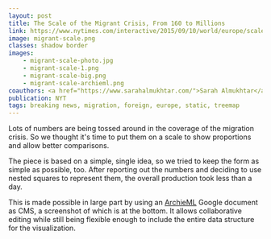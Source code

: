 ```yaml
---
layout: post
title: The Scale of the Migrant Crisis, From 160 to Millions
link: https://www.nytimes.com/interactive/2015/09/10/world/europe/scale-of-migrant-crisis-in-europe.html
image: migrant-scale.png
classes: shadow border
images:
    - migrant-scale-photo.jpg
    - migrant-scale-1.png
    - migrant-scale-big.png
    - migrant-scale-archieml.png
coauthors: <a href="https://www.sarahalmukhtar.com/">Sarah Almukhtar</a>, <a href="https://twitter.com/wilsonandrews">Wilson Andrews</a> & <a href="https://joshmkeller.com/">Josh Keller</a>
publication: NYT
tags: breaking news, migration, foreign, europe, static, treemap
---
```


Lots of numbers are being tossed around in the coverage of the migration crisis. So we thought it's time to put them on a scale to show proportions and allow better comparisons.

The piece is based on a simple, single idea, so we tried to keep the form as simple as possible, too. After reporting out the numbers and deciding to use nested squares to represent them, the overall production took less than a day.

This is made possible in large part by using an [ArchieML](https://archieml.org/) Google document as CMS, a screenshot of which is at the bottom. It allows collaborative editing while still being flexible enough to include the entire data structure for the visualization.
